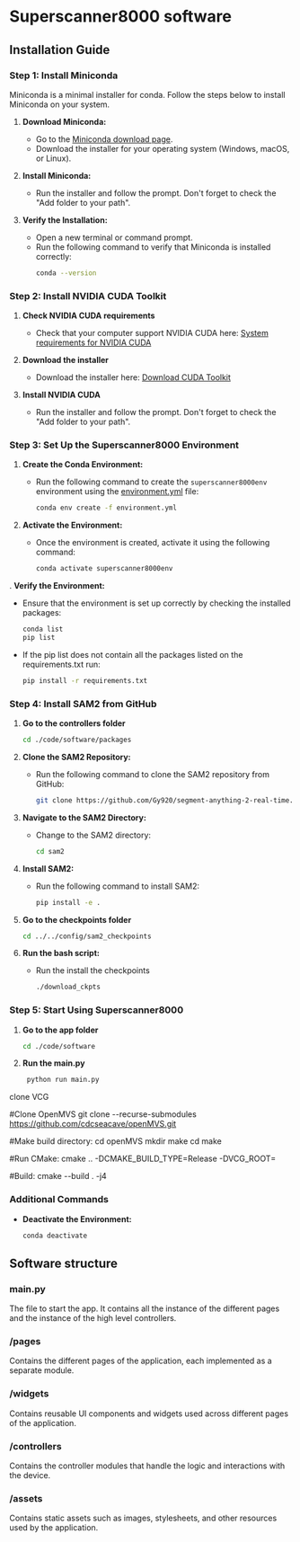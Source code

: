 # Superscanner8000 software

## Installation Guide

### Step 1: Install Miniconda

Miniconda is a minimal installer for conda. Follow the steps below to install Miniconda on your system.

1. **Download Miniconda:**

   - Go to the [Miniconda download page](https://docs.conda.io/en/latest/miniconda.html).
   - Download the installer for your operating system (Windows, macOS, or Linux).

2. **Install Miniconda:**

   - Run the installer and follow the prompt. Don't forget to check the "Add folder to your path".

3. **Verify the Installation:**
   - Open a new terminal or command prompt.
   - Run the following command to verify that Miniconda is installed correctly:
     ```sh
     conda --version
     ```

### Step 2: Install NVIDIA CUDA Toolkit

1. **Check NVIDIA CUDA requirements**

   - Check that your computer support NVIDIA CUDA here: [System requirements for NVIDIA CUDA](https://massedcompute.com/faq-answers/?question=What%20are%20the%20system%20requirements%20for%20NVIDIA%20CUDA?)

2. **Download the installer**

   - Download the installer here: [Download CUDA Toolkit](https://developer.nvidia.com/cuda-downloads)

3. **Install NVIDIA CUDA**
   - Run the installer and follow the prompt. Don't forget to check the "Add folder to your path".

### Step 3: Set Up the Superscanner8000 Environment

1. **Create the Conda Environment:**

   - Run the following command to create the `superscanner8000env` environment using the [environment.yml](http://_vscodecontentref_/1) file:
     ```sh
     conda env create -f environment.yml
     ```

2. **Activate the Environment:**

   - Once the environment is created, activate it using the following command:
     ```sh
     conda activate superscanner8000env
     ```

. **Verify the Environment:**

- Ensure that the environment is set up correctly by checking the installed packages:
  ```sh
  conda list
  pip list
  ```
- If the pip list does not contain all the packages listed on the requirements.txt run:
  ```sh
  pip install -r requirements.txt
  ```

### Step 4: Install SAM2 from GitHub

1. **Go to the controllers folder**

   ```sh
   cd ./code/software/packages
   ```

2. **Clone the SAM2 Repository:**

   - Run the following command to clone the SAM2 repository from GitHub:
     ```sh
     git clone https://github.com/Gy920/segment-anything-2-real-time.git sam2
     ```

3. **Navigate to the SAM2 Directory:**

   - Change to the SAM2 directory:
     ```sh
     cd sam2
     ```

4. **Install SAM2:**

   - Run the following command to install SAM2:
     ```sh
     pip install -e .
     ```

5. **Go to the checkpoints folder**

   ```sh
   cd ../../config/sam2_checkpoints
   ```

6. **Run the bash script:**

   - Run the install the checkpoints
     ```sh
     ./download_ckpts
     ```

### Step 5: Start Using Superscanner8000

1. **Go to the app folder**

   ```sh
   cd ./code/software
   ```

2. **Run the main.py**
   ```sh
    python run main.py
   ```



clone VCG

#Clone OpenMVS
git clone --recurse-submodules https://github.com/cdcseacave/openMVS.git

#Make build directory:
cd openMVS
mkdir make
cd make

#Run CMake:
cmake .. -DCMAKE_BUILD_TYPE=Release -DVCG_ROOT=<vcglib-path>

#Build:
cmake --build . -j4



### Additional Commands

- **Deactivate the Environment:**
  ```sh
  conda deactivate
  ```

## Software structure

### main.py

The file to start the app. It contains all the instance of the different pages and the instance of the high level controllers.

### /pages

Contains the different pages of the application, each implemented as a separate module.

### /widgets

Contains reusable UI components and widgets used across different pages of the application.

### /controllers

Contains the controller modules that handle the logic and interactions with the device.

### /assets

Contains static assets such as images, stylesheets, and other resources used by the application.
